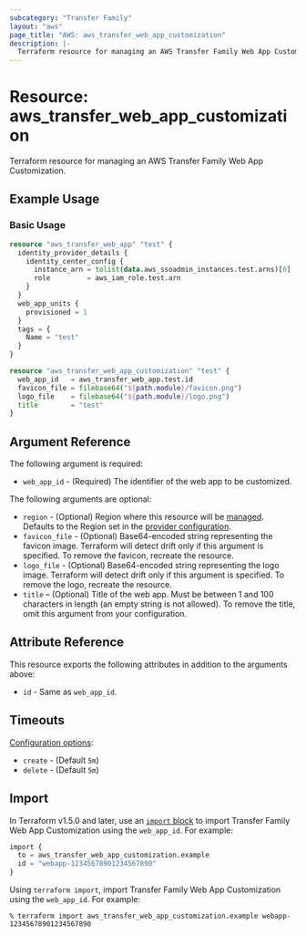 ```yaml
---
subcategory: "Transfer Family"
layout: "aws"
page_title: "AWS: aws_transfer_web_app_customization"
description: |-
  Terraform resource for managing an AWS Transfer Family Web App Customization.
---
```


# Resource: aws_transfer_web_app_customization

Terraform resource for managing an AWS Transfer Family Web App Customization.

## Example Usage

### Basic Usage

```terraform
resource "aws_transfer_web_app" "test" {
  identity_provider_details {
    identity_center_config {
      instance_arn = tolist(data.aws_ssoadmin_instances.test.arns)[0]
      role         = aws_iam_role.test.arn
    }
  }
  web_app_units {
    provisioned = 1
  }
  tags = {
    Name = "test"
  }
}

resource "aws_transfer_web_app_customization" "test" {
  web_app_id   = aws_transfer_web_app.test.id
  favicon_file = filebase64("${path.module}/favicon.png")
  logo_file    = filebase64("${path.module}/logo.png")
  title        = "test"
}
```

## Argument Reference

The following argument is required:

* `web_app_id` - (Required) The identifier of the web app to be customized.

The following arguments are optional:

* `region` - (Optional) Region where this resource will be [managed](https://docs.aws.amazon.com/general/latest/gr/rande.html#regional-endpoints). Defaults to the Region set in the [provider configuration](https://registry.terraform.io/providers/hashicorp/aws/latest/docs#aws-configuration-reference).
* `favicon_file` - (Optional) Base64-encoded string representing the favicon image. Terraform will detect drift only if this argument is specified. To remove the favicon, recreate the resource.
* `logo_file` - (Optional) Base64-encoded string representing the logo image. Terraform will detect drift only if this argument is specified. To remove the logo, recreate the resource.
* `title` – (Optional) Title of the web app. Must be between 1 and 100 characters in length (an empty string is not allowed). To remove the title, omit this argument from your configuration.

## Attribute Reference

This resource exports the following attributes in addition to the arguments above:

* `id` - Same as `web_app_id`.

## Timeouts

[Configuration options](https://developer.hashicorp.com/terraform/language/resources/syntax#operation-timeouts):

* `create` - (Default `5m`)
* `delete` - (Default `5m`)

## Import

In Terraform v1.5.0 and later, use an [`import` block](https://developer.hashicorp.com/terraform/language/import) to import Transfer Family Web App Customization using the `web_app_id`. For example:

```terraform
import {
  to = aws_transfer_web_app_customization.example
  id = "webapp-12345678901234567890"
}
```

Using `terraform import`, import Transfer Family Web App Customization using the `web_app_id`. For example:

```console
% terraform import aws_transfer_web_app_customization.example webapp-12345678901234567890 
```
